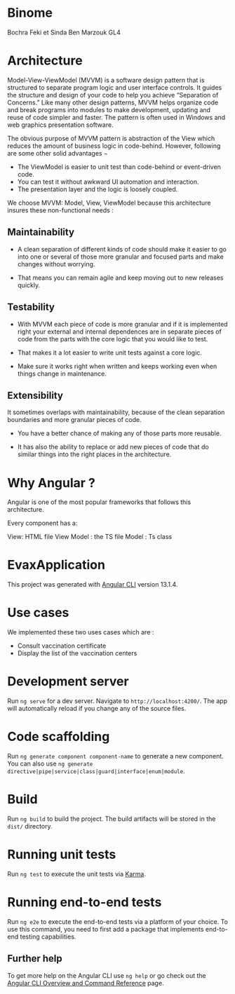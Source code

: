 # Binome 
Bochra Feki et Sinda Ben Marzouk GL4
# Architecture
Model-View-ViewModel (MVVM) is a software design pattern that is structured to separate program logic and user interface controls.
It guides the structure and design of your code to help you achieve “Separation of Concerns.”
Like many other design patterns, MVVM helps organize code and break programs into modules to make development, updating and reuse of code simpler and faster. The pattern is often used in Windows and web graphics presentation software.

The obvious purpose of MVVM pattern is abstraction of the View which reduces the amount of business logic in code-behind. However, following are some other solid advantages −

 - The ViewModel is easier to unit test than code-behind or event-driven code.
 - You can test it without awkward UI automation and interaction.
 - The presentation layer and the logic is loosely coupled.

We choose MVVM: Model, View, ViewModel because this architecture insures these non-functional needs : 

## Maintainability
 - A clean separation of different kinds of code should make it easier to go into one or several of those more granular and focused parts and make changes without worrying.

 - That means you can remain agile and keep moving out to new releases quickly.

## Testability
 - With MVVM each piece of code is more granular and if it is implemented right your external and internal dependences are in separate pieces of code from the parts with the core logic that you would like to test.

 - That makes it a lot easier to write unit tests against a core logic.

 - Make sure it works right when written and keeps working even when things change in maintenance.

## Extensibility
It sometimes overlaps with maintainability, because of the clean separation boundaries and more granular pieces of code.

 - You have a better chance of making any of those parts more reusable.

 - It has also the ability to replace or add new pieces of code that do similar things into the right places in the architecture.


# Why Angular ?
Angular is one of the most popular frameworks that follows this architecture.

Every component has a:

View: HTML file
View Model : the TS file
Model : Ts class

# EvaxApplication

This project was generated with [Angular CLI](https://github.com/angular/angular-cli) version 13.1.4.

# Use cases 
We implemented these two uses cases which are : 
  - Consult vaccination certificate 
  - Display the list of the vaccination centers
# Development server

Run `ng serve` for a dev server. Navigate to `http://localhost:4200/`. The app will automatically reload if you change any of the source files.

# Code scaffolding

Run `ng generate component component-name` to generate a new component. You can also use `ng generate directive|pipe|service|class|guard|interface|enum|module`.

# Build

Run `ng build` to build the project. The build artifacts will be stored in the `dist/` directory.

# Running unit tests

Run `ng test` to execute the unit tests via [Karma](https://karma-runner.github.io).

# Running end-to-end tests

Run `ng e2e` to execute the end-to-end tests via a platform of your choice. To use this command, you need to first add a package that implements end-to-end testing capabilities.

## Further help

To get more help on the Angular CLI use `ng help` or go check out the [Angular CLI Overview and Command Reference](https://angular.io/cli) page.
